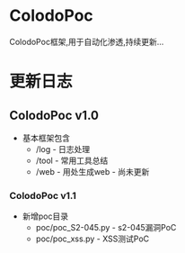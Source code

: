 ColodoPoc
=====
ColodoPoc框架,用于自动化渗透,持续更新...

# 更新日志
## ColodoPoc v1.0
* 基本框架包含
    * /log - 日志处理
    * /tool - 常用工具总结
    * /web - 用处生成web - 尚未更新
### ColodoPoc v1.1
* 新增poc目录
    * poc/poc_S2-045.py - s2-045漏洞PoC
    * poc/poc_xss.py - XSS测试PoC